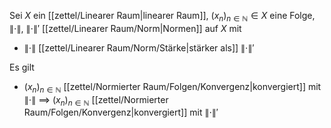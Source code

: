Sei $X$ ein [[zettel/Linearer Raum|linearer Raum]], $(x_n)_{n \in \mathbb{N}} \in X$ eine Folge, $\| \cdot \|$, $\| \cdot \|'$ [[zettel/Linearer Raum/Norm|Normen]] auf $X$ mit
- $\| \cdot \|$ [[zettel/Linearer Raum/Norm/Stärke|stärker als]] $\| \cdot \|'$

Es gilt
- $(x_n)_{n \in \mathbb{N}}$ [[zettel/Normierter Raum/Folgen/Konvergenz|konvergiert]] mit $\| \cdot \|$ $\implies$ $(x_n)_{n \in \mathbb{N}}$ [[zettel/Normierter Raum/Folgen/Konvergenz|konvergiert]] mit $\| \cdot \|'$